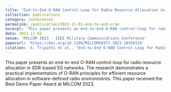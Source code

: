 ```yaml
---
title: "End-to-End O-RAN Control-Loop for Radio Resource Allocation in SDR-Based 5G Network"
collection: publications
category: conferences
permalink: /publication/2023-11-01-end-to-end-oran
excerpt: 'This paper presents an end-to-end O-RAN control-loop for radio resource allocation in SDR-based 5G networks.'
date: 2023-11-01
venue: 'MILCOM 2023 - IEEE Military Communications Conference'
paperurl: 'https://doi.org/10.1109/MILCOM58377.2023.10356316'
citation: 'A. Tripathi et al., "End-to-End O-RAN Control-Loop for Radio Resource Allocation in SDR-Based 5G Network," MILCOM 2023 - 2023 IEEE Military Communications Conference (MILCOM), Boston, MA, USA, 2023, pp. 253-254, doi: 10.1109/MILCOM58377.2023.10356316.'
---
```

This paper presents an end-to-end O-RAN control-loop for radio resource allocation in SDR-based 5G networks. The research demonstrates a practical implementation of O-RAN principles for efficient resource allocation in software-defined radio environments. This paper received the Best Demo Paper Award at MILCOM 2023.
